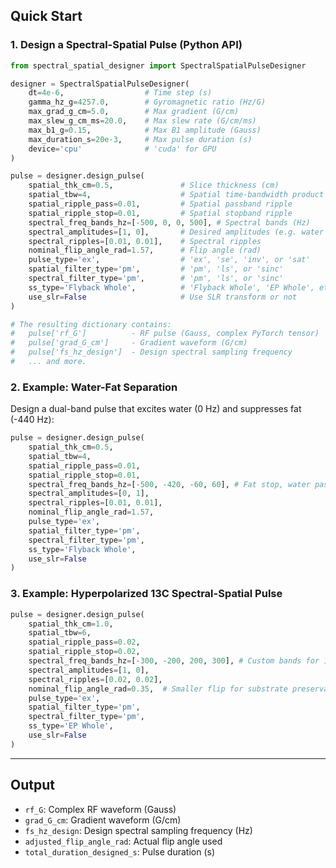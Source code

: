 
## Quick Start

### 1. Design a Spectral-Spatial Pulse (Python API)

```python
from spectral_spatial_designer import SpectralSpatialPulseDesigner

designer = SpectralSpatialPulseDesigner(
    dt=4e-6,                  # Time step (s)
    gamma_hz_g=4257.0,        # Gyromagnetic ratio (Hz/G)
    max_grad_g_cm=5.0,        # Max gradient (G/cm)
    max_slew_g_cm_ms=20.0,    # Max slew rate (G/cm/ms)
    max_b1_g=0.15,            # Max B1 amplitude (Gauss)
    max_duration_s=20e-3,     # Max pulse duration (s)
    device='cpu'              # 'cuda' for GPU
)

pulse = designer.design_pulse(
    spatial_thk_cm=0.5,               # Slice thickness (cm)
    spatial_tbw=4,                    # Spatial time-bandwidth product
    spatial_ripple_pass=0.01,         # Spatial passband ripple
    spatial_ripple_stop=0.01,         # Spatial stopband ripple
    spectral_freq_bands_hz=[-500, 0, 0, 500], # Spectral bands (Hz)
    spectral_amplitudes=[1, 0],       # Desired amplitudes (e.g. water pass, fat stop)
    spectral_ripples=[0.01, 0.01],    # Spectral ripples
    nominal_flip_angle_rad=1.57,      # Flip angle (rad)
    pulse_type='ex',                  # 'ex', 'se', 'inv', or 'sat'
    spatial_filter_type='pm',         # 'pm', 'ls', or 'sinc'
    spectral_filter_type='pm',        # 'pm', 'ls', or 'sinc'
    ss_type='Flyback Whole',          # 'Flyback Whole', 'EP Whole', etc.
    use_slr=False                     # Use SLR transform or not
)

# The resulting dictionary contains:
#   pulse['rf_G']          - RF pulse (Gauss, complex PyTorch tensor)
#   pulse['grad_G_cm']     - Gradient waveform (G/cm)
#   pulse['fs_hz_design']  - Design spectral sampling frequency
#   ... and more.
```

### 2. Example: Water-Fat Separation

Design a dual-band pulse that excites water (0 Hz) and suppresses fat (-440 Hz):

```python
pulse = designer.design_pulse(
    spatial_thk_cm=0.5,
    spatial_tbw=4,
    spatial_ripple_pass=0.01,
    spatial_ripple_stop=0.01,
    spectral_freq_bands_hz=[-500, -420, -60, 60], # Fat stop, water pass
    spectral_amplitudes=[0, 1],
    spectral_ripples=[0.01, 0.01],
    nominal_flip_angle_rad=1.57,
    pulse_type='ex',
    spatial_filter_type='pm',
    spectral_filter_type='pm',
    ss_type='Flyback Whole',
    use_slr=False
)
```

### 3. Example: Hyperpolarized 13C Spectral-Spatial Pulse

```python
pulse = designer.design_pulse(
    spatial_thk_cm=1.0,
    spatial_tbw=6,
    spatial_ripple_pass=0.02,
    spatial_ripple_stop=0.02,
    spectral_freq_bands_hz=[-300, -200, 200, 300], # Custom bands for 13C
    spectral_amplitudes=[1, 0],
    spectral_ripples=[0.02, 0.02],
    nominal_flip_angle_rad=0.35,  # Smaller flip for substrate preservation
    pulse_type='ex',
    spatial_filter_type='pm',
    spectral_filter_type='pm',
    ss_type='EP Whole',
    use_slr=False
)
```

---

## Output

- `rf_G`: Complex RF waveform (Gauss)
- `grad_G_cm`: Gradient waveform (G/cm)
- `fs_hz_design`: Design spectral sampling frequency (Hz)
- `adjusted_flip_angle_rad`: Actual flip angle used
- `total_duration_designed_s`: Pulse duration (s)
